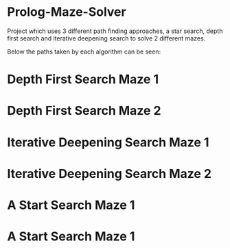 # Prolog-Maze-Solver

Project which uses 3 different path finding approaches, a star search, depth first search and iterative deepening search to solve 2 different mazes.

Below the paths taken by each algorithm can be seen:

# Depth First Search Maze 1


# Depth First Search Maze 2

# Iterative Deepening Search Maze 1

# Iterative Deepening Search Maze 2

# A Start Search Maze 1

# A Start Search Maze 1

